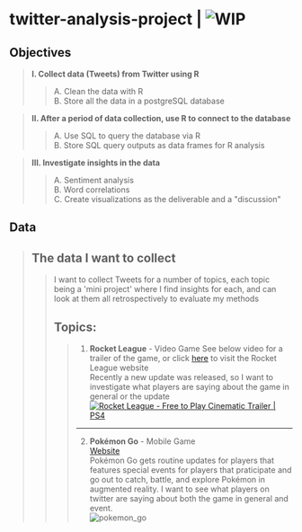 # twitter-analysis-project | ![WIP](https://img.shields.io/badge/%E2%8F%B3-Work%20in%20progress-red)

## Objectives

> **I. Collect data (Tweets) from Twitter using R**  
> > A. Clean the data with R  
> > B. Store all the data in a postgreSQL database  

> **II. After a period of data collection, use R to connect to the database**  
> > A. Use SQL to query the database via R  
> > B. Store SQL query outputs as data frames for R analysis  

> **III. Investigate insights in the data**  
> > A. Sentiment analysis  
> > B. Word correlations  
> > C. Create visualizations as the deliverable and a "discussion"  

## Data 

> **The data I want to collect**
> ---
> > I want to collect Tweets for a number of topics, each topic being a 'mini project' where I find insights for each, and can look at them all retrospectively to evaluate my methods  
> > 
> > **Topics:**
> > ---
> > > 1. **Rocket League** - Video Game
> > > See below video for a trailer of the game, or click [here](https://www.rocketleague.com/) to visit the Rocket League website  
> > > Recently a new update was released, so I want to investigate what players are saying about the game in general or the update  
[![Rocket League - Free to Play Cinematic Trailer | PS4](https://res.cloudinary.com/marcomontalbano/image/upload/v1662822067/video_to_markdown/images/youtube--hsCIwYCSa7g-c05b58ac6eb4c4700831b2b3070cd403.jpg)](https://www.youtube.com/watch?v=hsCIwYCSa7g "Rocket League - Free to Play Cinematic Trailer | PS4")    
> > > ---  
> > > 2. **Pokémon Go** - Mobile Game  
> > > [Website](https://pokemongolive.com/)  
> > > Pokémon Go gets routine updates for players that features special events for players that praticipate and go out to catch, battle, and explore Pokémon in augmented reality. I want to see what players on twitter are saying about both the game in general and event.  
![pokemon_go](https://lh3.googleusercontent.com/RGShDyVofSODXIJ0eQ9umAID8tCw9KdqBFrtgCEdrxjJijG1qZBryfECP9IRV1MOJhCk4Za4VYB34DE-hnPesZNNVYMwgHKs9KrNue3LNJRJuw=rw-e365-w1440)
